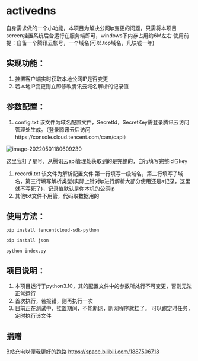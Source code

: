 # activedns

自身需求做的一个小功能，本项目为解决公网ip变更的问题，只需将本项目screen挂置系统后台运行在服务端即可，windows下内存占用约6M左右
使用前提：自备一个腾讯云帐号，一个域名(可以.top域名，几块钱一年)

## 实现功能：

1. 挂置客户端实时获取本地公网IP是否变更
2. 若本地IP变更则立即修改腾讯云域名解析的记录值

## 参数配置：
1. config.txt 该文件为域名配置文件，SecretId，SecretKey需登录腾讯云访问管理处生成。（登录腾讯云后访问https://console.cloud.tencent.com/cam/capi）

![image-20220501180609230](https://mue.cx/images/image-20220501181609345.png)

这里我打了星号，从腾讯云api管理处获取到的是完整的，自行填写完整id与key

1. recordi.txt 该文件为解析配置文件
    第一行填写一级域名，第二行填写子域名，第三行填写解析类型(实际上针对ip进行解析大部分使用还是a记录，这里就不写死了)，记录值默认是你本机的公网ip
2. 其他txt文件不用管，代码取数据用的

## 使用方法：

`pip install tencentcloud-sdk-python`

`pip install json`

`python index.py`

## 项目说明：

1. 本项目运行于python3.10，其的配置文件中的参数所处行不可变更，否则无法正常运行
1. 首次执行，若报错，则再执行一次
1. 目前正在测试中，挂置期间，不能断网，断网程序就挂了。 可以跑定时任务，定时执行该文件

## 捐赠

B站充电以便我更好的跑路
https://space.bilibili.com/1887506718
